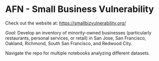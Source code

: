 # AFN - Small Business Vulnerability

Check out the website at: https://smallbizvulnerability.org/

*Goal:* Develop an inventory of minority-owned businesses (particularly restaurants, personal services, or retail) in San Jose, San Francisco, Oakland, Richmond, South San Francisco, and Redwood City.

Navigate the repo for multiple notebooks analyzing different datasets.
